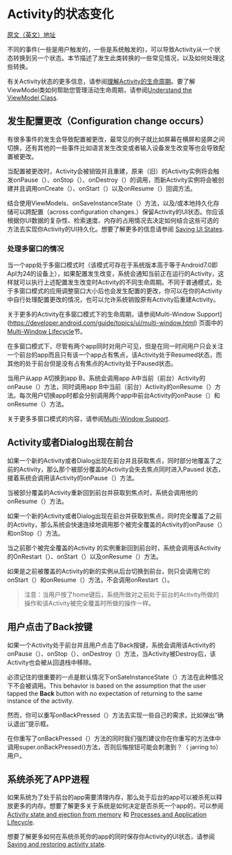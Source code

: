 # Activity的状态变化

[原文（英文）地址](https://developer.android.com/guide/components/activities/state-changes)

不同的事件(一些是用户触发的，一些是系统触发的)，可以导致Activity从一个状态转换到另一个状态。本节描述了发生此类转换的一些常见情况，以及如何处理这些转换。

有关Activity状态的更多信息，请参阅[理解Activity的生命周期](.Activity/Activity的生命周期.md)。要了解ViewModel类如何帮助您管理活动生命周期，请参阅[Understand the ViewModel Class](https://developer.android.com/topic/libraries/architecture/viewmodel.html).

## 发生配置更改（Configuration change occurs）

有很多事件的发生会导致配置被更改，最常见的例子就比如屏幕在横屏和竖屏之间切换，还有其他的一些事件比如语言发生改变或者输入设备发生改变等也会导致配置被更改。

当配置被更改时，Activity会被销毁并且重建，原来（旧）的Activity实例将会触发onPause（）、onStop（）、onDestroy（）的调用，而新Activity实例将会被创建并且调用onCreate（）、onStart（）以及onResume（）回调方法。

结合使用ViewModels、onSaveInstanceState（）方法，以及/或本地持久化存储可以跨配置（across configuration changes.）保留Activity的UI状态。你应该根据你UI数据的复杂性、检索速度、内存的占用情况去决定如何结合这些可选的方法去实现你Activity的UI持久化。想要了解更多的信息请参阅 [Saving UI States](https://developer.android.com/topic/libraries/architecture/saving-states.html).

### 处理多窗口的情况

当一个app处于多窗口模式时（该模式可存在于系统版本高于等于Android7.0即ApI为24的设备上），如果配置发生改变，系统会通知当前正在运行的Activity，这样就可以执行上述配置发生改变时Activity的不同生命周期。不同于普通模式，处于多窗口模式的应用调整窗口大小后也会发生配置的更改，你可以在你的Activity中自行处理配置更改的情况，也可以允许系统销毁原有Activity后重建Activity。

关于更多的Activity在多窗口模式下的生命周期，请参阅Multi-Window Support](https://developer.android.com/guide/topics/ui/multi-window.html) 页面中的 [Multi-Window Lifecycle](https://developer.android.com/guide/topics/ui/multi-window.html#lifecycle)节。

在多窗口模式下，尽管有两个app同时对用户可见，但是在同一时间用户只会关注一个前台的app而且只有该一个app占有焦点，该Activity处于Resumed状态，而其他的处于前台但是没有占有焦点的Activity处于Paused状态。

当用户从app A切换到app B，系统会调用app A中当前（前台）Activity的onPause（）方法，同时调用app B中当前（前台）Activity的onResume（）方法。每次用户切换app时都会分别调用两个app中前台Activity的onPause（）和onResume（）方法。

关于更多多窗口模式的内容，请参阅[Multi-Window Support](https://developer.android.com/guide/topics/ui/multi-window.html).

## Activity或者Dialog出现在前台

如果一个新的Activity或者Dialog出现在前台并且获取焦点，同时部分地覆盖了之前的Activity，那么那个被部分覆盖的Activity会失去焦点同时进入Paused 状态，接着系统会调用该Activity的onPause（）方法。

当被部分覆盖的Activity重新回到前台并获取到焦点时，系统会调用他的onResume（）方法。

如果一个新的Activity或者Dialog出现在前台并获取到焦点，同时完全覆盖了之前的Activity，那么系统会快速连续地调用那个被完全覆盖的Activity的onPause（）和onStop（）方法。

当之前那个被完全覆盖的Activity 的实例重新回到前台时，系统会调用该Activity的OnRestart（）、onStart（）以及onResume（）方法。

如果是之前被覆盖的Activity的新的实例从后台切换到前台，则只会调用它的onStart（）和onResume（）方法，不会调用onRestart（）。

> 注意：当用户按了home键后，系统所做对之前处于前台的Activity所做的操作和该Activity被完全覆盖时所做的操作一样。

## 用户点击了Back按键

如果一个Activity处于前台并且用户点击了Back按键，系统会调用该Activity的onPause（）、onStop（）、onDestroy（）方法，当Activity被Destroy后，该Activity也会被从回退栈中移除。

必须记住的很重要的一点是默认情况下onSateInstanceState（）方法在此种情况下不会被调用。This behavior is based on the assumption that the user tapped the **Back** button with no expectation of returning to the same instance of the activity. 

然而，你可以重写onBackPressed（）方法去实现一些自己的需求，比如弹出“确认退出”提示框。

在你重写了onBackPressed（）方法的同时我们强烈建议你在你重写的方法体中调用super.onBackPressed()方法，否则后悔按钮可能会刺激到？（ jarring to）用户。

## 系统杀死了APP进程

如果系统为了处于前台的app需要清理内存，那么处于后台的app可以被杀死以释放更多的内存。想要了解更多关于系统是如何决定是否杀死一个app的，可以参阅 [Activity state and ejection from memory](https://developer.android.com/guide/components/activities/activity-lifecycle.html#asem) 和 [Processes and Application Lifecycle](https://developer.android.com/guide/components/activities/process-lifecycle.html).

想要了解更多如何在系统杀死你的app的同时保存你Activity的UI状态，请参阅[Saving and restoring activity state](https://developer.android.com/guide/components/activities/activity-lifecycle.html#saras).

